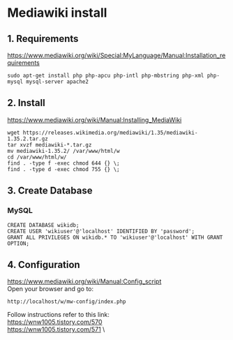 # Mediawiki install
## 1. Requirements
https://www.mediawiki.org/wiki/Special:MyLanguage/Manual:Installation_requirements
```
sudo apt-get install php php-apcu php-intl php-mbstring php-xml php-mysql mysql-server apache2
```

## 2. Install
https://www.mediawiki.org/wiki/Manual:Installing_MediaWiki
```
wget https://releases.wikimedia.org/mediawiki/1.35/mediawiki-1.35.2.tar.gz
tar xvzf mediawiki-*.tar.gz
mv mediawiki-1.35.2/ /var/www/html/w
cd /var/www/html/w/
find . -type f -exec chmod 644 {} \;
find . -type d -exec chmod 755 {} \;
```

## 3. Create Database
### MySQL
```
CREATE DATABASE wikidb;
CREATE USER 'wikiuser'@'localhost' IDENTIFIED BY 'password';
GRANT ALL PRIVILEGES ON wikidb.* TO 'wikiuser'@'localhost' WITH GRANT OPTION;
```

## 4. Configuration
https://www.mediawiki.org/wiki/Manual:Config_script \
Open your browser and go to:
```
http://localhost/w/mw-config/index.php
```

Follow instructions refer to this link: \
https://wnw1005.tistory.com/570 \
https://wnw1005.tistory.com/571 \
